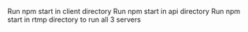 Run npm start in client directory
Run npm start in api directory
Run npm start in rtmp directory to run all 3 servers